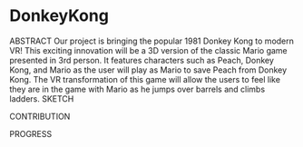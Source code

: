# DonkeyKong
ABSTRACT
  Our project is bringing the popular 1981 Donkey Kong to modern VR! This exciting innovation will be a 3D version of the classic Mario game presented in 3rd person. It features characters such as Peach, Donkey Kong, and Mario as the user will play as Mario to save Peach from Donkey Kong. The VR transformation of this game will allow the users to feel like they are in the game with Mario as he jumps over barrels and climbs ladders. 
SKETCH

CONTRIBUTION

PROGRESS
